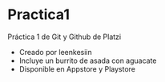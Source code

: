 # Practica1
Práctica 1 de Git y Github de Platzi

* Creado por leenkesiin
* Incluye un burrito de asada con aguacate
* Disponible en Appstore y Playstore
